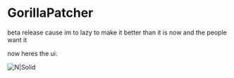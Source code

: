 # GorillaPatcher
beta release cause im to lazy to make it better than it is now and the people want it

now heres the ui:

![N|Solid](https://i.ibb.co/HD8VhPP9/Screenshot-2025-02-03-114628.png)

